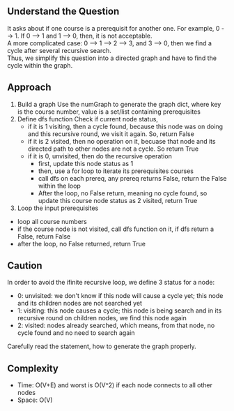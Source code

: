 ## Understand the Question
It asks about if one course is a prerequisit for another one. For example, 0 --> 1. If 0 --> 1 and 1 --> 0, then, it is not acceptable.  
A more complicated case: 0 --> 1 --> 2 --> 3, and 3 --> 0, then we find a cycle after several recursive search.  
Thus, we simplify this question into a directed graph and have to find the cycle within the graph. 

## Approach
1. Build a graph
Use the numGraph to generate the graph dict, where key is the course number, value is a set/list containing prerequisites
2. Define dfs function 
Check if current node status, 
	- if it is 1 visiting, then a cycle found, because this node was on doing and this recursive round, we visit it again. So, return False
	- if it is 2 visited, then no operation on it, becuase that node and its directed path to other nodes are not a cycle. So return True
	- if it is 0, unvisited, then do the recursive operation
		- first, update this node status as 1
		- then, use a for loop to iterate its prerequisites courses
		- call dfs on each prereq, any prereq returns False, return the False within the loop
		- After the loop, no False return, meaning no cycle found, so update this course node status as 2 visited, return True
3. Loop the input prerequisites
- loop all course numbers
- if the course node is not visited, call dfs function on it, if dfs return a False, return False
- after the loop, no False returned, return True  

## Caution
In order to avoid the ifinite recursive loop, we define 3 status for a node: 
- 0: unvisited: we don't know if this node will cause a cycle yet; this node and its children nodes are not searched yet
- 1: visiting: this node causes a cycle; this node is being search and in its recursive round on children nodes, we find this node again 
- 2: visited: nodes already searched, which means, from that node, no cycle found and no need to search again

Carefully read the statement, how to generate the graph properly.

## Complexity
- Time: O(V+E) and worst is O(V^2) if each node connects to all other nodes
- Space: O(V)